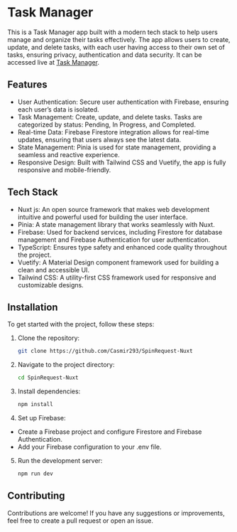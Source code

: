 # Task Manager

This is a Task Manager app built with a modern tech stack to help users manage and organize their tasks effectively. The app allows users to create, update, and delete tasks, with each user having access to their own set of tasks, ensuring privacy, authentication and data security. It can be accessed live at [Task Manager](https://spin-request-nuxt.vercel.app).

## Features

- User Authentication: Secure user authentication with Firebase, ensuring each user’s data is isolated.
- Task Management: Create, update, and delete tasks. Tasks are categorized by status: Pending, In Progress, and Completed.
- Real-time Data: Firebase Firestore integration allows for real-time updates, ensuring that users always see the latest data.
- State Management: Pinia is used for state management, providing a seamless and reactive experience.
- Responsive Design: Built with Tailwind CSS and Vuetify, the app is fully responsive and mobile-friendly.

## Tech Stack

- Nuxt js: An open source framework that makes web development intuitive and powerful used for building the user interface.
- Pinia: A state management library that works seamlessly with Nuxt.
- Firebase: Used for backend services, including Firestore for database management and Firebase Authentication for user authentication.
- TypeScript: Ensures type safety and enhanced code quality throughout the project.
- Vuetify: A Material Design component framework used for building a clean and accessible UI.
- Tailwind CSS: A utility-first CSS framework used for responsive and customizable designs.

## Installation

To get started with the project, follow these steps:

1. Clone the repository:

   ```bash
   git clone https://github.com/Casmir293/SpinRequest-Nuxt

   ```

2. Navigate to the project directory:

   ```bash
   cd SpinRequest-Nuxt

   ```

3. Install dependencies:

   ```bash
   npm install

   ```

4. Set up Firebase:

- Create a Firebase project and configure Firestore and Firebase Authentication.
- Add your Firebase configuration to your .env file.

5. Run the development server:

   ```bash
   npm run dev

   ```

## Contributing

Contributions are welcome! If you have any suggestions or improvements, feel free to create a pull request or open an issue.
